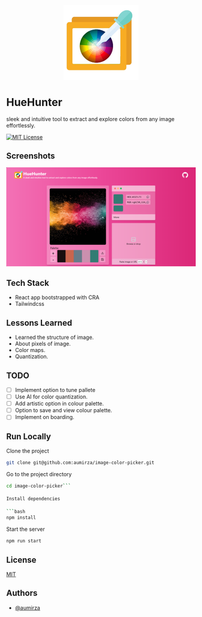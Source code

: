 <p align="center">
<img height="200" alt="HueHunter" src="./src/assets/img/huehunter-logo.png" />
</p>

# HueHunter

sleek and intuitive tool to extract and explore colors from any image effortlessly.

[![MIT License](https://img.shields.io/badge/License-MIT-green.svg)](https://choosealicense.com/licenses/mit/)

## Screenshots

![App Screenshot](./public/huehunter-demo.png)

## Tech Stack

- React app bootstrapped with CRA
- Tailwindcss

## Lessons Learned

- Learned the structure of image.
- About pixels of image.
- Color maps.
- Quantization.

## TODO

- [ ] Implement option to tune pallete
- [ ] Use AI for color quantization.
- [ ] Add artistic option in colour palette.
- [ ] Option to save and view colour palette.
- [ ] Implement on boarding.

## Run Locally

Clone the project

```bash
git clone git@github.com:aumirza/image-color-picker.git
```

Go to the project directory

````bash
cd image-color-picker```

Install dependencies

```bash
npm install
````

Start the server

```bash
npm run start
```

## License

[MIT](https://choosealicense.com/licenses/mit/)

## Authors

- [@aumirza](https://www.github.com/aumirza)
